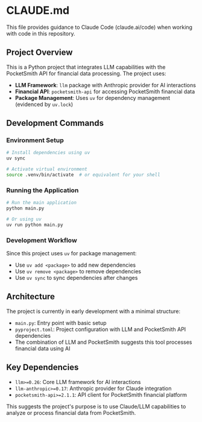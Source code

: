 # CLAUDE.md

This file provides guidance to Claude Code (claude.ai/code) when working with code in this repository.

## Project Overview

This is a Python project that integrates LLM capabilities with the PocketSmith API for financial data processing. The project uses:

- **LLM Framework**: `llm` package with Anthropic provider for AI interactions
- **Financial API**: `pocketsmith-api` for accessing PocketSmith financial data
- **Package Management**: Uses `uv` for dependency management (evidenced by `uv.lock`)

## Development Commands

### Environment Setup
```bash
# Install dependencies using uv
uv sync

# Activate virtual environment
source .venv/bin/activate  # or equivalent for your shell
```

### Running the Application
```bash
# Run the main application
python main.py

# Or using uv
uv run python main.py
```

### Development Workflow
Since this project uses `uv` for package management:
- Use `uv add <package>` to add new dependencies
- Use `uv remove <package>` to remove dependencies
- Use `uv sync` to sync dependencies after changes

## Architecture

The project is currently in early development with a minimal structure:
- `main.py`: Entry point with basic setup
- `pyproject.toml`: Project configuration with LLM and PocketSmith API dependencies
- The combination of LLM and PocketSmith suggests this tool processes financial data using AI

## Key Dependencies

- `llm>=0.26`: Core LLM framework for AI interactions
- `llm-anthropic>=0.17`: Anthropic provider for Claude integration
- `pocketsmith-api>=2.1.1`: API client for PocketSmith financial platform

This suggests the project's purpose is to use Claude/LLM capabilities to analyze or process financial data from PocketSmith.